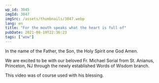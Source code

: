 ```yaml
---
wp_id: 3045
imgId: 3047
imgSrc: /assets/thumbnails/3047.webp
lang: en
title: "For the mouth speaks what the heart is full of"
pubDate: 2021-08-19T22:36:23
tags: ["wow"]
---
```


<!-- page: 6 -->

<p>In the name of the Father, the Son, the Holy Spirit one God Amen.</p>
<p>We are excited to be with our beloved Fr. Michael Sorial from St. Anianus, Princeton, NJ through the newly established Words of Wisdom branch.</p>
<p>This video was of course used with his blessing.</p>
<p>&nbsp;</p>
